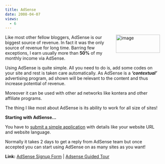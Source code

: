 ```yaml
---
title: AdSense
date: 2008-04-07
views:
  - 6
---
```

[<img class="wp-image-53826" style="border-right: 0px;border-top: 0px;margin: 0px 0px 0px 10px;border-left: 0px;border-bottom: 0px" height="59" alt="image" src="http://cdn.devilsworkshop.org/files/2008/04/image-thumb3.png" width="143" align="right" border="0" />][1] Like most other fellow bloggers, AdSense is our biggest source of revenue. In fact it was the only source of revenue for long time. Barring few exceptions, I earn usually more than **50%** of my monthly income via AdSense.

Using AdSense is quite simple. All you need to do is, add some codes on your site and rest is taken care automatically. As AdSense is a ***&#8216;contextual&#8217;*** advertising program, ad shown will be relevant to the content and thus increase potential of revenue.

Moreover it can be used with other ad networks like kontera and other affiliate programs. 

The thing I like most about AdSense is its ability to work for all size of sites!

**Starting with AdSense&#8230;**

You have to <a href="https://www.google.com/adsense/g-app-single-1" onclick="_gaq.push(['_trackEvent', 'outbound-article', 'https://www.google.com/adsense/g-app-single-1', 'submit a simple application']);" >submit a simple application</a> with details like your website URL and website language. 

Normally it takes 2 days to get a reply from AdSense team but once accepted you can start using AdSense on as many sites as you want!

**Link:** <a href="https://www.google.com/adsense/g-app-single-1" onclick="_gaq.push(['_trackEvent', 'outbound-article', 'https://www.google.com/adsense/g-app-single-1', 'AdSense Signup Form']);" >AdSense Signup Form</a> | <a href="http://www.google.com/services/adsense_tour/index.html" onclick="_gaq.push(['_trackEvent', 'outbound-article', 'http://www.google.com/services/adsense_tour/index.html', 'Adsense Guided Tour']);" >Adsense Guided Tour</a>

 [1]: http://cdn.devilsworkshop.org/files/2008/04/image5.png
